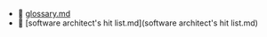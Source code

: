 * 📄 [glossary.md](glossary.md)
* 📄 [software architect's hit list.md](software architect's hit list.md)
